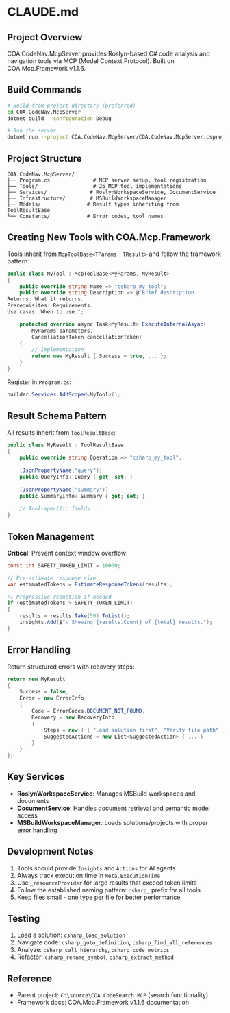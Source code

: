 # CLAUDE.md

## Project Overview

COA.CodeNav.McpServer provides Roslyn-based C# code analysis and navigation tools via MCP (Model Context Protocol). Built on COA.Mcp.Framework v1.1.6.

## Build Commands

```bash
# Build from project directory (preferred)
cd COA.CodeNav.McpServer
dotnet build --configuration Debug

# Run the server
dotnet run --project COA.CodeNav.McpServer/COA.CodeNav.McpServer.csproj
```

## Project Structure

```
COA.CodeNav.McpServer/
├── Program.cs              # MCP server setup, tool registration
├── Tools/                  # 26 MCP tool implementations
├── Services/              # RoslynWorkspaceService, DocumentService
├── Infrastructure/        # MSBuildWorkspaceManager
├── Models/               # Result types inheriting from ToolResultBase
└── Constants/            # Error codes, tool names
```

## Creating New Tools with COA.Mcp.Framework

Tools inherit from `McpToolBase<TParams, TResult>` and follow the framework pattern:

```csharp
public class MyTool : McpToolBase<MyParams, MyResult>
{
    public override string Name => "csharp_my_tool";
    public override string Description => @"Brief description.
Returns: What it returns.
Prerequisites: Requirements.
Use cases: When to use.";

    protected override async Task<MyResult> ExecuteInternalAsync(
        MyParams parameters, 
        CancellationToken cancellationToken)
    {
        // Implementation
        return new MyResult { Success = true, ... };
    }
}
```

Register in `Program.cs`:
```csharp
builder.Services.AddScoped<MyTool>();
```

## Result Schema Pattern

All results inherit from `ToolResultBase`:

```csharp
public class MyResult : ToolResultBase
{
    public override string Operation => "csharp_my_tool";
    
    [JsonPropertyName("query")]
    public QueryInfo? Query { get; set; }
    
    [JsonPropertyName("summary")] 
    public SummaryInfo? Summary { get; set; }
    
    // Tool-specific fields...
}
```

## Token Management

**Critical**: Prevent context window overflow:

```csharp
const int SAFETY_TOKEN_LIMIT = 10000;

// Pre-estimate response size
var estimatedTokens = EstimateResponseTokens(results);

// Progressive reduction if needed
if (estimatedTokens > SAFETY_TOKEN_LIMIT)
{
    results = results.Take(50).ToList();
    insights.Add($"⚠️ Showing {results.Count} of {total} results.");
}
```

## Error Handling

Return structured errors with recovery steps:

```csharp
return new MyResult
{
    Success = false,
    Error = new ErrorInfo
    {
        Code = ErrorCodes.DOCUMENT_NOT_FOUND,
        Recovery = new RecoveryInfo
        {
            Steps = new[] { "Load solution first", "Verify file path" },
            SuggestedActions = new List<SuggestedAction> { ... }
        }
    }
};
```

## Key Services

- **RoslynWorkspaceService**: Manages MSBuild workspaces and documents
- **DocumentService**: Handles document retrieval and semantic model access
- **MSBuildWorkspaceManager**: Loads solutions/projects with proper error handling

## Development Notes

1. Tools should provide `Insights` and `Actions` for AI agents
2. Always track execution time in `Meta.ExecutionTime`
3. Use `_resourceProvider` for large results that exceed token limits
4. Follow the established naming pattern: `csharp_` prefix for all tools
5. Keep files small - one type per file for better performance

## Testing

1. Load a solution: `csharp_load_solution`
2. Navigate code: `csharp_goto_definition`, `csharp_find_all_references`
3. Analyze: `csharp_call_hierarchy`, `csharp_code_metrics`
4. Refactor: `csharp_rename_symbol`, `csharp_extract_method`

## Reference

- Parent project: `C:\source\COA CodeSearch MCP` (search functionality)
- Framework docs: COA.Mcp.Framework v1.1.6 documentation